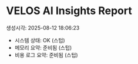 ﻿# VELOS AI Insights Report
생성시각: 2025-08-12 18:06:23

- 시스템 상태: OK (스텁)
- 메모리 요약: 준비됨 (스텁)
- 비용 로그 요약: 준비됨 (스텁)


